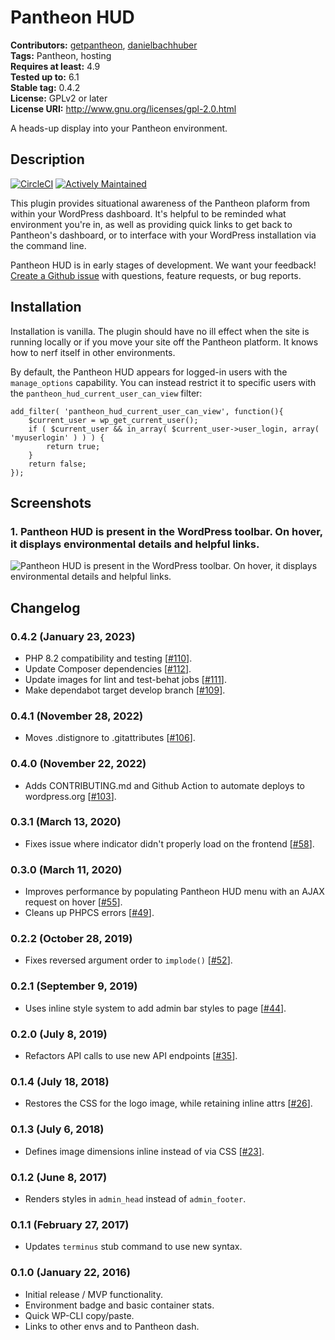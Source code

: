# Pantheon HUD #
**Contributors:** [getpantheon](https://profiles.wordpress.org/getpantheon/), [danielbachhuber](https://profiles.wordpress.org/danielbachhuber/)  
**Tags:** Pantheon, hosting  
**Requires at least:** 4.9  
**Tested up to:** 6.1  
**Stable tag:** 0.4.2  
**License:** GPLv2 or later  
**License URI:** http://www.gnu.org/licenses/gpl-2.0.html  

A heads-up display into your Pantheon environment.

## Description ##

[![CircleCI](https://dl.circleci.com/status-badge/img/gh/pantheon-systems/pantheon-hud/tree/master.svg?style=svg)](https://dl.circleci.com/status-badge/redirect/gh/pantheon-systems/pantheon-hud/tree/master)
[![Actively Maintained](https://img.shields.io/badge/Pantheon-Actively_Maintained-yellow?logo=pantheon&color=FFDC28)](https://docs.pantheon.io/oss-support-levels#actively-maintained-support)

This plugin provides situational awareness of the Pantheon plaform from within your WordPress dashboard. It's helpful to be reminded what environment you're in, as well as providing quick links to get back to Pantheon's dashboard, or to interface with your WordPress installation via the command line.

Pantheon HUD is in early stages of development. We want your feedback! [Create a Github issue](https://github.com/pantheon-systems/pantheon-hud/issues) with questions, feature requests, or bug reports.

## Installation ##

Installation is vanilla. The plugin should have no ill effect when the site is running locally or if you move your site off the Pantheon platform. It knows how to nerf itself in other environments.

By default, the Pantheon HUD appears for logged-in users with the `manage_options` capability. You can instead restrict it to specific users with the `pantheon_hud_current_user_can_view` filter:

    add_filter( 'pantheon_hud_current_user_can_view', function(){
        $current_user = wp_get_current_user();
        if ( $current_user && in_array( $current_user->user_login, array( 'myuserlogin' ) ) ) {
            return true;
        }
        return false;
    });

## Screenshots ##

### 1. Pantheon HUD is present in the WordPress toolbar. On hover, it displays environmental details and helpful links. ###
![Pantheon HUD is present in the WordPress toolbar. On hover, it displays environmental details and helpful links.](https://raw.githubusercontent.com/pantheon-systems/pantheon-hud/master/screenshot-1.png)


## Changelog ##

### 0.4.2 (January 23, 2023) ###
* PHP 8.2 compatibility and testing [[#110](https://github.com/pantheon-systems/pantheon-hud/pull/110)].
* Update Composer dependencies [[#112](https://github.com/pantheon-systems/pantheon-hud/pull/112)].
* Update images for lint and test-behat jobs [[#111](https://github.com/pantheon-systems/pantheon-hud/pull/111)].
* Make dependabot target develop branch [[#109](https://github.com/pantheon-systems/pantheon-hud/pull/109)].

### 0.4.1 (November 28, 2022) ###
* Moves .distignore to .gitattributes [[#106](https://github.com/pantheon-systems/pantheon-hud/pull/106)].

### 0.4.0 (November 22, 2022) ###
* Adds CONTRIBUTING.md and Github Action to automate deploys to wordpress.org [[#103](https://github.com/pantheon-systems/pantheon-hud/pull/103)].

### 0.3.1 (March 13, 2020) ###
* Fixes issue where indicator didn't properly load on the frontend [[#58](https://github.com/pantheon-systems/pantheon-hud/pull/58)].

### 0.3.0 (March 11, 2020) ###
* Improves performance by populating Pantheon HUD menu with an AJAX request on hover [[#55](https://github.com/pantheon-systems/pantheon-hud/pull/55)].
* Cleans up PHPCS errors [[#49](https://github.com/pantheon-systems/pantheon-hud/pull/49)].

### 0.2.2 (October 28, 2019) ###
* Fixes reversed argument order to `implode()` [[#52](https://github.com/pantheon-systems/pantheon-hud/pull/52)].

### 0.2.1 (September 9, 2019) ###
* Uses inline style system to add admin bar styles to page [[#44](https://github.com/pantheon-systems/pantheon-hud/pull/44)].

### 0.2.0 (July 8, 2019) ###
* Refactors API calls to use new API endpoints [[#35](https://github.com/pantheon-systems/pantheon-hud/pull/35)].

### 0.1.4 (July 18, 2018) ###
* Restores the CSS for the logo image, while retaining inline attrs [[#26](https://github.com/pantheon-systems/pantheon-hud/pull/26)].

### 0.1.3 (July 6, 2018) ###
* Defines image dimensions inline instead of via CSS [[#23](https://github.com/pantheon-systems/pantheon-hud/pull/23)].

### 0.1.2 (June 8, 2017) ###
* Renders styles in `admin_head` instead of `admin_footer`.

### 0.1.1 (February 27, 2017) ###
* Updates `terminus` stub command to use new syntax.

### 0.1.0 (January 22, 2016) ###
* Initial release / MVP functionality.
* Environment badge and basic container stats.
* Quick WP-CLI copy/paste.
* Links to other envs and to Pantheon dash.
